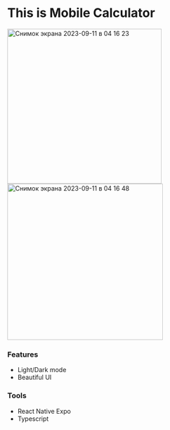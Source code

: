 # This is Mobile Calculator

<img width="351" alt="Снимок экрана 2023-09-11 в 04 16 23" src="https://github.com/yurashalya/mobile-calculator/assets/25618300/70f14324-ed45-4869-9260-d760c27cb711">
<img width="354" alt="Снимок экрана 2023-09-11 в 04 16 48" src="https://github.com/yurashalya/mobile-calculator/assets/25618300/1130276d-dd49-4259-86ba-27a487186fed">

### Features
- Light/Dark mode
- Beautiful UI

### Tools
- React Native Expo
- Typescript

